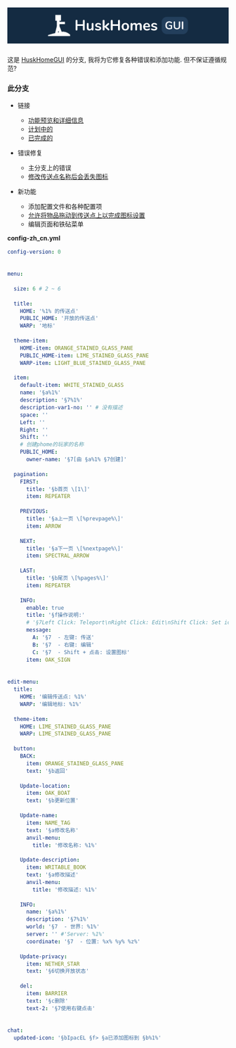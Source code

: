 # [![HuskHomes Banner](images/banner-graphic.png)](https://github.com/WiIIiam278/HuskHomes2)

这是 [HuskHomeGUI](https://github.com/WiIIiam278/HuskHomesGUI) 的分支, 我将为它修复各种错误和添加功能. 但不保证遵循规范? 

### 此分支

- 链接
  - [功能预览和详细信息](https://github.com/ApliNi/HuskHomesGUI/releases)
  - [计划中的](https://github.com/ApliNi/HuskHomesGUI/issues)
  - [已完成的](https://github.com/ApliNi/HuskHomesGUI/issues?q=is%3Aissue+is%3Aclosed)


- 错误修复
  - 主分支上的错误
  - [修改传送点名称后会丢失图标](https://github.com/ApliNi/HuskHomesGUI/issues/5)


- 新功能
  - 添加配置文件和各种配置项
  - [允许将物品拖动到传送点上以完成图标设置](https://github.com/ApliNi/HuskHomesGUI/issues/2)
  - 编辑页面和铁砧菜单


**config-zh_cn.yml**
```yaml
config-version: 0


menu:

  size: 6 # 2 ~ 6

  title:
    HOME: '%1% 的传送点'
    PUBLIC_HOME: '开放的传送点'
    WARP: '地标'

  theme-item:
    HOME-item: ORANGE_STAINED_GLASS_PANE
    PUBLIC_HOME-item: LIME_STAINED_GLASS_PANE
    WARP-item: LIGHT_BLUE_STAINED_GLASS_PANE

  item:
    default-item: WHITE_STAINED_GLASS
    name: '§a%1%'
    description: '§7%1%'
    description-var1-no: '' # 没有描述
    space: ''
    Left: ''
    Right: ''
    Shift: ''
    # 创建phome的玩家的名称
    PUBLIC_HOME: 
      owner-name: '§7[由 §a%1% §7创建]'

  pagination:
    FIRST:
      title: '§b首页 \[1\]'
      item: REPEATER

    PREVIOUS:
      title: '§a上一页 \[%prevpage%\]'
      item: ARROW

    NEXT:
      title: '§a下一页 \[%nextpage%\]'
      item: SPECTRAL_ARROW

    LAST:
      title: '§b尾页 \[%pages%\]'
      item: REPEATER

    INFO:
      enable: true
      title: '§f操作说明:'
      # '§7Left Click: Teleport\nRight Click: Edit\nShift Click: Set icon'
      message:
        A: '§7  - 左键: 传送'
        B: '§7  - 右键: 编辑'
        C: '§7  - Shift + 点击: 设置图标'
      item: OAK_SIGN


edit-menu:
  title:
    HOME: '编辑传送点: %1%'
    WARP: '编辑地标: %1%'

  theme-item:
    HOME: LIME_STAINED_GLASS_PANE
    WARP: LIME_STAINED_GLASS_PANE

  button:
    BACK:
      item: ORANGE_STAINED_GLASS_PANE
      text: '§b返回'

    Update-location:
      item: OAK_BOAT
      text: '§b更新位置'

    Update-name:
      item: NAME_TAG
      text: '§a修改名称'
      anvil-menu:
        title: '修改名称: %1%'

    Update-description:
      item: WRITABLE_BOOK
      text: '§a修改描述'
      anvil-menu:
        title: '修改描述: %1%'

    INFO:
      name: '§a%1%'
      description: '§7%1%'
      world: '§7  - 世界: %1%'
      server: '' #'Server: %1%'
      coordinate: '§7  - 位置: %x% %y% %z%'

    Update-privacy:
      item: NETHER_STAR
      text: '§6切换开放状态'

    del:
      item: BARRIER
      text: '§c删除'
      text-2: '§7使用右键点击'


chat:
  updated-icon: '§bIpacEL §f> §a已添加图标到 §b%1%'
```
